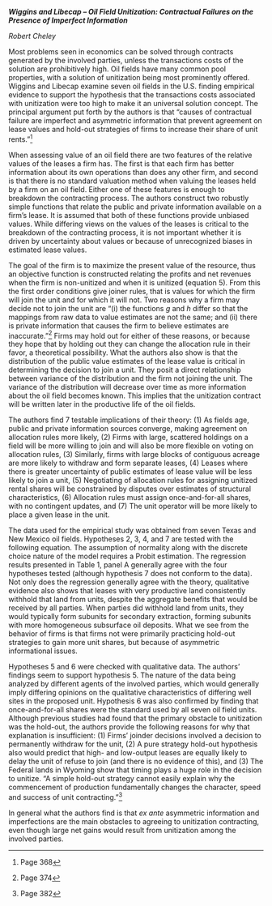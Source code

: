 ***Wiggins and Libecap – Oil Field Unitization: Contractual Failures on
the Presence of Imperfect Information***

*Robert Cheley*

Most problems seen in economics can be solved through contracts
generated by the involved parties, unless the transactions costs of the
solution are prohibitively high. Oil fields have many common pool
properties, with a solution of unitization being most prominently
offered. Wiggins and Libecap examine seven oil fields in the U.S.
finding empirical evidence to support the hypothesis that the
transactions costs associated with unitization were too high to make it
an universal solution concept. The principal argument put forth by the
authors is that “causes of contractual failure are imperfect and
asymmetric information that prevent agreement on lease values and
hold-out strategies of firms to increase their share of unit rents.”[^1]

When assessing value of an oil field there are two features of the
relative values of the leases a firm has. The first is that each firm
has better information about its own operations than does any other
firm, and second is that there is no standard valuation method when
valuing the leases held by a firm on an oil field. Either one of these
features is enough to breakdown the contracting process. The authors
construct two robustly simple functions that relate the public and
private information available on a firm’s lease. It is assumed that both
of these functions provide unbiased values. While differing views on the
values of the leases is critical to the breakdown of the contracting
process, it is not important whether it is driven by uncertainty about
values or because of unrecognized biases in estimated lease values.

The goal of the firm is to maximize the present value of the resource,
thus an objective function is constructed relating the profits and net
revenues when the firm is non-unitized and when it is unitized (equation
5). From this the first order conditions give joiner rules, that is
values for which the firm will join the unit and for which it will not.
Two reasons why a firm may decide not to join the unit are “(i) the
functions *g* and *h* differ so that the mappings from raw data to value
estimates are not the same; and (ii) there is private information that
causes the firm to believe estimates are inaccurate.”[^2] Firms may hold
out for either of these reasons, or because they hope that by holding
out they can change the allocation rule in their favor, a theoretical
possibility. What the authors also show is that the distribution of the
public value estimates of the lease value is critical in determining the
decision to join a unit. They posit a direct relationship between
variance of the distribution and the firm not joining the unit. The
variance of the distribution will decrease over time as more information
about the oil field becomes known. This implies that the unitization
contract will be written later in the productive life of the oil fields.

The authors find 7 testable implications of their theory: (1) As fields
age, public and private information sources converge, making agreement
on allocation rules more likely, (2) Firms with large, scattered
holdings on a field will be more willing to join and will also be more
flexible on voting on allocation rules, (3) Similarly, firms with large
blocks of contiguous acreage are more likely to withdraw and form
separate leases, (4) Leases where there is greater uncertainty of public
estimates of lease value will be less likely to join a unit, (5)
Negotiating of allocation rules for assigning unitized rental shares
will be constrained by disputes over estimates of structural
characteristics, (6) Allocation rules must assign once-and-for-all
shares, with no contingent updates, and (7) The unit operator will be
more likely to place a given lease in the unit.

The data used for the empirical study was obtained from seven Texas and
New Mexico oil fields. Hypotheses 2, 3, 4, and 7 are tested with the
following equation. The assumption of normality along with the discrete
choice nature of the model requires a Probit estimation. The regression
results presented in Table 1, panel A generally agree with the four
hypotheses tested (although hypothesis 7 does not conform to the data).
Not only does the regression generally agree with the theory,
qualitative evidence also shows that leases with very productive land
consistently withhold that land from units, despite the aggregate
benefits that would be received by all parties. When parties did
withhold land from units, they would typically form subunits for
secondary extraction, forming subunits with more homogeneous subsurface
oil deposits. What we see from the behavior of firms is that firms not
were primarily practicing hold-out strategies to gain more unit shares,
but because of asymmetric informational issues.

Hypotheses 5 and 6 were checked with qualitative data. The authors’
findings seem to support hypothesis 5. The nature of the data being
analyzed by different agents of the involved parties, which would
generally imply differing opinions on the qualitative characteristics of
differing well sites in the proposed unit. Hypothesis 6 was also
confirmed by finding that once-and-for-all shares were the standard used
by all seven oil field units. Although previous studies had found that
the primary obstacle to unitization was the hold-out, the authors
provide the following reasons for why that explanation is insufficient:
(1) Firms’ joinder decisions involved a decision to permanently withdraw
for the unit, (2) A pure strategy hold-out hypothesis also would predict
that high- and low-output leases are equally likely to delay the unit of
refuse to join (and there is no evidence of this), and (3) The Federal
lands in Wyoming show that timing plays a huge role in the decision to
unitize. “A simple hold-out strategy cannot easily explain why the
commencement of production fundamentally changes the character, speed
and success of unit contracting.”[^3]

In general what the authors find is that *ex ante* asymmetric
information and imperfections are the main obstacles to agreeing to
unitization contracting, even though large net gains would result from
unitization among the involved parties.

[^1]: Page 368

[^2]: Page 374

[^3]: Page 382
